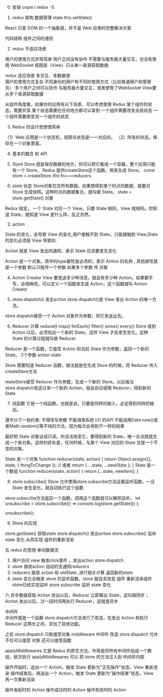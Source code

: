 
0. 安装 cnpm i redux -S

1. redux 架构  数据管理  state   this.setState()

React 只是 DOM 的一个抽象层，并不是 Web 应用的完整解决方案

代码结构
组件之间的通信



2. redux 不适应场景 

用户的使用方式非常简单
用户之间没有协作
不需要与服务器大量交互，也没有使用 WebSocket
视图层（View）只从单一来源获取数据


redux  适应场景  多交互、多数据源  
用户的使用方式复杂
不同身份的用户有不同的使用方式（比如普通用户和管理员）
多个用户之间可以协作
与服务器大量交互，或者使用了WebSocket
View要从多个来源获取数据


从组件角度看，如果你的应用有以下场景，可以考虑使用 Redux
某个组件的状态，需要共享
某个状态需要在任何地方都可以拿到
一个组件需要改变全局状态
一个组件需要改变另一个组件的状态


3. Redux 的设计思想很简单   

（1）Web 应用是一个状态机，视图与状态是一一对应的。
（2）所有的状态，保存在一个对象里面。



4. 基本的概念 和 API

1. Store 
Store 就是保存数据的地方，你可以把它看成一个容器。整个应用只能有一个 Store。
Redux 提供createStore这个函数，用来生成 Store。
const store = createStore (fn)    fn===reducers  


2. state 状态
Store对象包含所有数据。如果想得到某个时点的数据，就要对 Store 生成快照。这种时点的数据集合，就叫做 State。
state = store.getState()  对象

Redux 规定， 一个 State 对应一个 View。只要 State 相同，View 就相同。你知道 State，就知道 View 是什么样，反之亦然。

3. action

State 的变化，会导致 View 的变化,用户接触不到 State，只能接触到 View,State 的变化必须是 View 导致的.

Action 就是 View 发出的通知，表示 State 应该要发生变化 

Action 是一个对象。其中的type属性是必须的，表示 Action 的名称  , 其他属性就是一个参数  默认只能传一个参数 如果多个参数 传 对象 


4. Action Creator 
View 要发送多少种消息，就会有多少种 Action。如果都手写，会很麻烦。可以定义一个函数来生成 Action，这个函数就叫 Action Creator


5. store.dispatch()  发出action 
store.dispatch()是 View 发出 Action 的唯一方法。

store.dispatch接受一个 Action 对象作为参数，将它发送出去。

6. Reducer 计算       reduce()  map() forEach() filter() some() every() 
Store 收到 Action 以后，必须给出一个新的 State，这样 View 才会发生变化。这种 State 的计算过程就叫做 Reducer

Reducer 是一个函数，它接受 Action 和当前 State 作为参数，返回一个新的 State。    2个参数 action state 


Store 需要知道 Reducer 函数，做法就是在生成 Store 的时候，将 Reducer 传入createStore方法

reateStore接受 Reducer 作为参数，生成一个新的 Store。以后每当store.dispatch发送过来一个新的 Action，就会自动调用 Reducer，得到新的 State

7. 纯函数
它是一个纯函数。也就是说，只要是同样的输入，必定得到同样的输出。

遵守以下一些约束:
不得改写参数
不能调用系统 I/O 的API
不能调用Date.now()或者Math.random()等不纯的方法，因为每次会得到不一样的结果

最好把 State 对象设成只读。你没法改变它，要得到新的 State，唯一办法就是生成一个新对象。这样的好处是，任何时候，与某个 View 对应的 State 总是一个不变的对象。

 State 是一个对象
function reducer(state, action) {
  return Object.assign({}, state, { thingToChange });
  // 或者
  return { ...state, ...newState };
}
 State 是一个数组
function reducer(state, action) {
  return [...state, newItem];
}


8. store.subscribe() 
Store 允许使用store.subscribe方法设置监听函数，一旦 State 发生变化，就自动执行这个函数

store.subscribe方法返回一个函数，调用这个函数就可以解除监听。
let unsubscribe = store.subscribe(() =>
  console.log(store.getState())
);

unsubscribe();


9. Store 的实现

store.getState()   获取state
store.dispatch()   发出action
store.subscribe()  监听state 变化 从而实现   组件的重新渲染  


 
五  redux 的思想   单向数据流 

1. 用户访问 view 触发click事件 ，发出action store.dispatch
2. store 接收action 自动的去通知reducers 
3. reducers 接收 action 和 oldState ,进行相关计算 返回新的state
4. state 变化会触发 store 的监听函数，store 就会去改变 组件 重新渲染组件     store已经实现监听 store.subscribe 监听 state 变化                      



六 异步数据获取 
Action 发出以后，Reducer 立即算出 State，这叫做同步；
Action 发出以后，过一段时间再执行 Reducer，这就是异步


中间件  
中间件就是一个函数
store.dispatch方法进行了改造，在发出 Action 和执行 Reducer 这两步之间，添加了其他功能。

之前 store.dispatch 只能接受对象 
middleware  中间件 改造  store.dispatch 允许不仅可以接受 对象  还可以接受函数 



  
applyMiddlewares
它是 Redux 的原生方法，作用是将所有中间件组成一个数组，依次执行
applyMiddlewares 可以 把 store  的方法注入到 中间件内部 

操作开始时，送出一个 Action，触发 State 更新为"正在操作"状态，View 重新渲染
操作结束后，再送出一个 Action，触发 State 更新为"操作结束"状态，View 再一次重新渲染

操作发起时的 Action
操作成功时的 Action
操作失败时的 Action